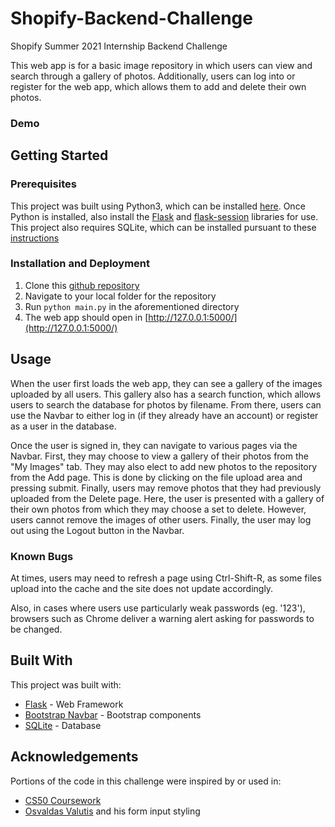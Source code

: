 # Shopify-Backend-Challenge

Shopify Summer 2021 Internship Backend Challenge

This web app is for a basic image repository in which users can view and search through a gallery of photos. Additionally, users can log into or register for the web app, which allows them to add and delete their own photos.

### Demo

## Getting Started

### Prerequisites
This project was built using Python3, which can be installed [here](https://www.python.org/downloads/). Once Python is installed, also install the [Flask](https://flask.palletsprojects.com/en/1.1.x/installation/) and [flask-session](https://flask-session.readthedocs.io/en/latest/) libraries for use.
This project also requires SQLite, which can be installed pursuant to these [instructions](https://www.tutorialspoint.com/sqlite/sqlite_installation.htm)

### Installation and Deployment
1. Clone this [github repository](https://github.com/jye-1243/Shopify-Backend-Challenge)
2. Navigate to your local folder for the repository
3. Run `python main.py` in the aforementioned directory
4. The web app should open in [http://127.0.0.1:5000/](http://127.0.0.1:5000/)

## Usage
When the user first loads the web app, they can see a gallery of the images uploaded by all users. This gallery also has a search function, which allows users to search the database for photos by filename. From there, users can use the Navbar to either log in (if they already have an account) or register as a user in the database. 

Once the user is signed in, they can navigate to various pages via the Navbar. First, they may choose to view a gallery of their photos from the "My Images" tab. They may also elect to add new photos to the repository from the Add page. This is done by clicking on the file upload area and pressing submit. Finally, users may remove photos that they had previously uploaded from the Delete page. Here, the user is presented with a gallery of their own photos from which they may choose a set to delete. However, users cannot remove the images of other users. Finally, the user may log out using the Logout button in the Navbar.

### Known Bugs
At times, users may need to refresh a page using Ctrl-Shift-R, as some files upload into the cache and the site does not update accordingly.

Also, in cases where users use particularly weak passwords (eg. '123'), browsers such as Chrome deliver a warning alert asking for passwords to be changed.

## Built With
This project was built with:
- [Flask](https://flask.palletsprojects.com/en/1.1.x/) - Web Framework
- [Bootstrap Navbar](https://getbootstrap.com/docs/4.0/components/navbar/) - Bootstrap components
- [SQLite](https://www.sqlite.org/index.html) - Database

## Acknowledgements
Portions of the code in this challenge were inspired by or used in:
- [CS50 Coursework](https://cs50.harvard.edu/x/2020/tracks/web/finance/)
- [Osvaldas Valutis](https://tympanus.net/codrops/2015/09/15/styling-customizing-file-inputs-smart-way/) and his form input styling

